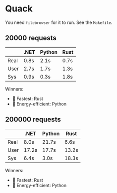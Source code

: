 
# Quack

You need `filebrowser` for it to run. See the `Makefile`.

## 20000 requests

|          | .NET | Python | Rust |
| -------- | --   | ---    | ---  |
| Real     | 0.8s | 2.1s   | 0.7s |
| User     | 2.7s | 1.7s   | 1.3s |
| Sys      | 0.9s | 0.3s   | 1.8s |

Winners:
 - 🚀 Fastest: Rust
 - 💚 Energy-efficient: Python

## 200000 requests

|          | .NET  | Python | Rust  |
| -------- | --    | ---    | ---   |
| Real     | 8.0s  | 21.7s  | 6.6s  |
| User     | 17.2s | 17.7s  | 13.2s |
| Sys      | 6.4s  | 3.0s   | 18.3s |

Winners:
- 🚀 Fastest: Rust
- 💚 Energy-efficient: Python
